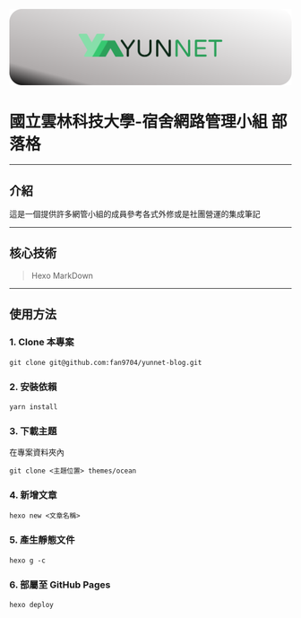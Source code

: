 ![](./doc/Banner.png)

# 國立雲林科技大學-宿舍網路管理小組 部落格
---

## 介紹

這是一個提供許多網管小組的成員參考各式外修或是社團營運的集成筆記

---

## 核心技術

> Hexo MarkDown

---

## 使用方法

### 1. Clone 本專案

```shell
git clone git@github.com:fan9704/yunnet-blog.git
```

### 2. 安裝依賴

```shell
yarn install
```

### 3. 下載主題

在專案資料夾內
```shell
git clone <主題位置> themes/ocean
```

### 4. 新增文章

```shell
hexo new <文章名稱>
```

### 5. 產生靜態文件

```shell
hexo g -c 
```

### 6. 部屬至 GitHub Pages 

```shell
hexo deploy
```